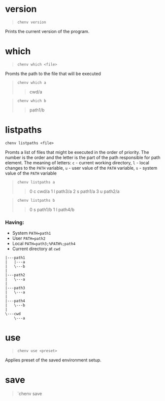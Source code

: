 
# version
> `chenv version`

Prints the current version of the program.

# which
> `chenv which <file>`

Promts the path to the file that will be executed
> `chenv which a`
>> cwd/a

> `chenv which b`
>> path1/b

# listpaths
`chenv listpaths <file>`

Promts a list of files that might be executed in the order of priority. The number is the order and the letter is the part of the path responsible for path element. The meaning of letters: `c` - current working directory, `l` - local changes to the `PATH` variable, `u` - user value of the `PATH` variable, `s` - system value of the `PATH` variable

> `chenv listpaths a`
>> 0	c	cwd/a
>> 1	l	path3/a
>> 2	s	path1/a
>> 3	u	path2/a

> `chenv listpaths b`
>> 0	s path1/b
>> 1	l path4/b

### Having:
 - System `PATH=path1`
 - User `PATH=path2`
 - Local `PATH=path3;%PATH%;path4`
 - Current directory at `cwd`

```
|---path1
|   |---a
|   \---b
|
|---path2
|   \---a
|
|---path3
|   \---a
|
|---path4
|   \---b
|
\---cwd
    \---a
```

# use
> `chenv use <preset>`

Applies preset of the saved environment setup.

# save
> `chenv save
